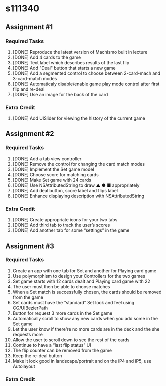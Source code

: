 s111340
=======

Assignment #1
-------------

### Required Tasks
1. [DONE] Reproduce the latest version of Machismo built in lecture
2. [DONE] Add 4 cards to the game
3. [DONE] Text label which describes results of the last flip
4. [DONE] Add "Deal" button that starts a new game
5. [DONE] Add a segmented control to choose between 2-card-mach and 3-card-match modes
6. [DONE] Automaticaly disable/enable game play mode control after first flip and re-deal
7. [DONE] Use an image for the back of the card

### Extra Credit
1. [DONE] Add UISlider for viewing the history of the current game

Assignment #2
-------------

### Required Tasks
1. [DONE] Add a tab view controller
2. [DONE] Remove the control for changing the card match modes
3. [DONE] Implement the Set game model
4. [DONE] Choose score for matching cards
5. [DONE] Make Set game with 24 cards
6. [DONE] Use NSAttributedString to draw ▲ ● ■ appropriately
7. [DONE] Add deal button, score label and flips label
8. [DONE] Enhance displaying description with NSAttributedString

### Extra Credit
1. [DONE] Create appropriate icons for your two tabs
2. [DONE] Add third tab to track the user’s scores
3. [DONE] Add another tab for some “settings” in the game

Assignment #3
-------------

### Required Tasks
1. Create an app with one tab for Set and another for Playing card game
2. Use polymorphism to design your Controllers for the two games
3. Set game starts with 12 cards dealt and Playing card game with 22
4. The user must then be able to choose matches
5. When a Set match is successfully chosen, the cards should be removed from the game
6. Set cards must have the “standard” Set look and feel using CG/UIBezierPath
7. Button for request 3 more cards in the Set game
8. Automatically scroll to show any new cards when you add some in the Set game
9. Let the user know if there're no more cards are in the deck and the she requests more
10. Allow the user to scroll down to see the rest of the cards
11. Continue to have a “last flip status” UI
12. The flip counter can be removed from the game
13. Keep the re-deal button
14. Make it look good in landscape/portrait and on the iP4 and iP5, use Autolayout

### Extra Credit